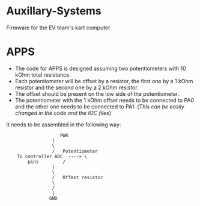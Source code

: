# Auxillary-Systems
Firmware for the EV team's kart computer 


# APPS
- The code for APPS is designed assuming two potentiometers with 10 kOhm total resistance.
- Each potentiometer will be offset by a resistor, the first one by a 1 kOhm resistor and the second one by a 2 kOhm resistor.
- The offset should be present on the low side of the potentiometer.
- The potentiometer with the 1 kOhm offset needs to be connected to PA0 and the other one needs to be connected to PA1. (*This can be easily changed in the code and the IOC files*) 

It needs to be assembled in the following way:
```
    				PWR
				 |
				 \	 
				 /   Potentiometer
	To controller ADC  ----> \
		pins		 /
				 |
				 \
				 /   Offest resistor
				 \
				 /
				 |
				GND
```    
